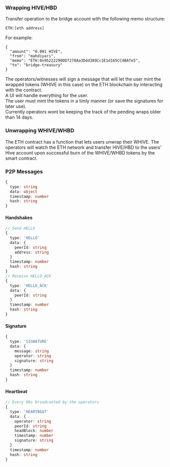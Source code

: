 ### Wrapping HIVE/HBD
Transfer operation to the bridge account with the following memo structure:  
```
ETH:[eth address]
```
For example:
```
{
  "amount": "0.001 HIVE",
  "from": "mahdiyari",
  "memo": "ETH:0x95222290DD7278Aa3Ddd389Cc1E1d165CC4BAfe5",
  "to": "bridge-treasury"
}
```
The operators/witnesses will sign a message that will let the user mint the wrapped tokens (WHIVE in this case) on the ETH blockchain by interacting with the contract.  
A UI will handle everything for the user.  
The user must mint the tokens in a timly manner (or save the signatures for later use).  
Currently operators wont be keeping the track of the pending wraps older than 14 days.  

### Unwrapping WHIVE/WHBD
The ETH contract has a function that lets users unwrap their WHIVE. 
The operators will watch the ETH network and transfer HIVE/HBD to the users' Hive account upon successful burn of the WHIVE/WHBD tokens by the smart contract.


### P2P Messages
```ts
{
  type: string
  data: object
  timestamp: number
  hash: string
}
```

#### Handshakes
```ts
// Send HELLO
{
  type: 'HELLO'
  data: {
    peerId: string
    address: string
  }
  timestamp: number
  hash: string
}
// Receive HELLO_ACK
{
  type: 'HELLO_ACK'
  data: {
    peerId: string
  }
  timestamp: number
  hash: string
}
```

#### Signature
```ts
{
  type: 'SIGNATURE'
  data: {
    message: string
    operator: string
    signature: string
  }
  timestamp: number
  hash: string
}
```

#### Heartbeat
```ts
// Every 90s broadcasted by the operators
{
  type: 'HEARTBEAT'
  data: {
    operator: string
    peerId: string
    headBlock: number
    timestamp: number
    signature: string
  }
  timestamp: number
  hash: string
}
```

<!-- #### Announce Operator
```ts
{
  type: 'ANNOUNCE_OPERATOR'
  data: {
    operator: string
    peerId: string
    targetId: string
    signature: string
  }
  timestamp: number
  hash: string
}
``` -->
